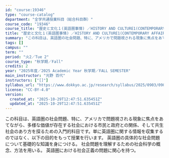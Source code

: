 ```yaml
---
id: "course:19346"
type: "course-catalog"
department: "全学共通授業科目（総合科目群）"
course_code: "19346"
course_title: "歴史と文化１(英語圏事情) ／HISTORY AND CULTURE1(CONTEMPORARY AFFAIRS IN ENGLISH SPEAKING REGIONS)"
title: "歴史と文化１(英語圏事情) ／HISTORY AND CULTURE1(CONTEMPORARY AFFAIRS IN ENGLISH SPEAKING REGIONS)"
summary: "この科目は、英語圏の社会問題、特に、アメリカで問題視される現象に焦点をあてながら、多様な価値が存在する社会における市民と政府との関係、そして共生社会のあり方を探るための入門的科目です。単に英語圏に関する情報を収集するのではなく、以下の目的を…"
tags: []
campus: ""
term: ""
period: "火2／Tue 2"
course_type: "秋学期／Fall"
credits: 2
year: "2025年度／2025 Academic Year 秋学期／FALL SEMESTER"
main_instructor: "光野 百代"
instructors: ["[]"]
syllabus_url: "https://www.dokkyo.ac.jp/research/syllabus/2025/0903/0903_19346_ja_JP.html"
license: "CC-BY-4.0"
version:
  created_at: "2025-10-29T12:47:51.635451Z"
  updated_at: "2025-10-29T12:47:51.635451Z"
---
```

この科目は、英語圏の社会問題、特に、アメリカで問題視される現象に焦点をあてながら、多様な価値が存在する社会における市民と政府との関係、そして共生社会のあり方を探るための入門的科目です。単に英語圏に関する情報を収集するのではなく、以下の目的をもって授業を行います。 英語圏の具体的な社会問題について基礎的な知識を身につける。 社会問題を理解するための社会科学の概念、方法を用いる。 英語圏における社会正義の問題に関心を持つ。
